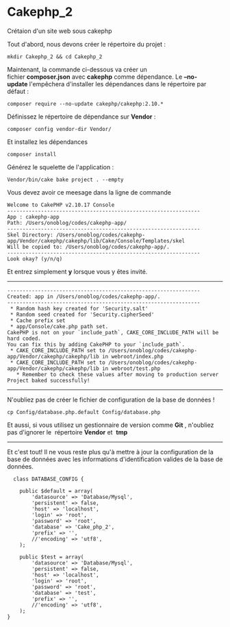 # Cakephp_2
Crétaion d'un site web sous cakephp


Tout d'abord, nous devons créer le répertoire du projet :

```
mkdir Cakephp_2 && cd Cakephp_2
```

Maintenant, la commande ci-dessous va créer un fichier **composer.json** avec **cakephp** comme dépendance. Le **–no-update** l'empêchera d'installer les dépendances dans le répertoire par défaut :

```
composer require --no-update cakephp/cakephp:2.10.*
```

Définissez le répertoire de dépendance sur **Vendor** :

```
composer config vendor-dir Vendor/
```

Et installez les dépendances

```
composer install
```

Générez le squelette de l'application :

```
Vendor/bin/cake bake project . --empty
```


Vous devez avoir ce meesage dans la ligne de commande
```
Welcome to CakePHP v2.10.17 Console
---------------------------------------------------------------
App : cakephp-app
Path: /Users/onoblog/codes/cakephp-app/
---------------------------------------------------------------
Skel Directory: /Users/onoblog/codes/cakephp-app/Vendor/cakephp/cakephp/lib/Cake/Console/Templates/skel
Will be copied to: /Users/onoblog/codes/cakephp-app/.
---------------------------------------------------------------
Look okay? (y/n/q)
```

Et entrez simplement **y** lorsque vous y êtes invité.

***********************

```
---------------------------------------------------------------
Created: app in /Users/onoblog/codes/cakephp-app/.
---------------------------------------------------------------
 * Random hash key created for 'Security.salt'
 * Random seed created for 'Security.cipherSeed'
 * Cache prefix set
 * app/Console/cake.php path set.
CakePHP is not on your `include_path`, CAKE_CORE_INCLUDE_PATH will be hard coded.
You can fix this by adding CakePHP to your `include_path`.
 * CAKE_CORE_INCLUDE_PATH set to /Users/onoblog/codes/cakephp-app/Vendor/cakephp/cakephp/lib in webroot/index.php
 * CAKE_CORE_INCLUDE_PATH set to /Users/onoblog/codes/cakephp-app/Vendor/cakephp/cakephp/lib in webroot/test.php
   * Remember to check these values after moving to production server
Project baked successfully!
```

***********************
N'oubliez pas de créer le fichier de configuration de la base de données !

```
cp Config/database.php.default Config/database.php
```
Et aussi, si vous utilisez un gestionnaire de version comme **Git** , n'oubliez pas d'ignorer le  répertoire **Vendor** et  **tmp**  


********************************************************************************************************************
Et c'est tout! Il ne vous reste plus qu'à mettre à jour la configuration de la base de données avec les informations d'identification valides de la base de données.

```
  class DATABASE_CONFIG {

	public $default = array(
		'datasource' => 'Database/Mysql',
		'persistent' => false,
		'host' => 'localhost',
		'login' => 'root',
		'password' => 'root',
		'database' => 'Cake_php_2',
		'prefix' => '',
		//'encoding' => 'utf8',
	);

	public $test = array(
		'datasource' => 'Database/Mysql',
		'persistent' => false,
		'host' => 'localhost',
		'login' => 'root',
		'password' => 'root',
		'database' => 'test',
		'prefix' => '',
		//'encoding' => 'utf8',
	);
}
```
